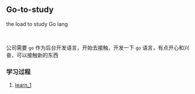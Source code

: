 ## Go-to-study
the load to study Go lang

<br/>

公司需要 `go` 作为后台开发语言，开始去接触，开发一下 `go` 语言，有点开心和兴奋，可以接触新的东西

### 学习过程
1. [learn_1](src/learn_1/learn_1.md)